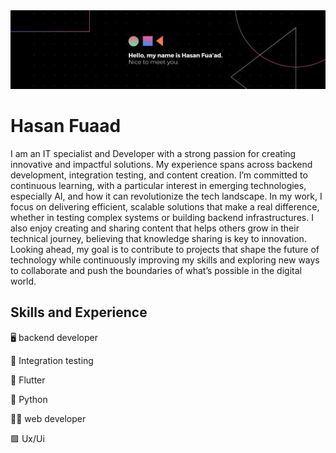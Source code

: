<img src="https://github.com/hasanfuaad02/hasanfuaad02/blob/main/1669788304539.jpg">


# Hasan Fuaad
I am an IT specialist and Developer with a strong passion for creating innovative and impactful solutions. My experience spans across backend development, integration testing, and content creation. I’m committed to continuous learning, with a particular interest in emerging technologies, especially AI, and how it can revolutionize the tech landscape.
In my work, I focus on delivering efficient, scalable solutions that make a real difference, whether in testing complex systems or building backend infrastructures. I also enjoy creating and sharing content that helps others grow in their technical journey, believing that knowledge sharing is key to innovation.
Looking ahead, my goal is to contribute to projects that shape the future of technology while continuously improving my skills and exploring new ways to collaborate and push the boundaries of what’s possible in the digital world.


## Skills and Experience 

🖥 backend developer 

🔰 Integration testing 

📱 Flutter 

🤖 Python 

🧑‍💻 web developer 

 🟪 Ux/Ui
 

